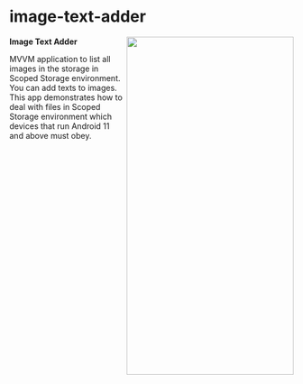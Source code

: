 # image-text-adder

<img align="right" width="296" height="600"  src="https://github.com/raheemadamboev/image-text-adder/blob/master/banner.gif" />

**Image Text Adder**

MVVM application to list all images in the storage in Scoped Storage environment. You can add texts to images. This app demonstrates how to deal with files in Scoped Storage environment which devices that run Android 11 and above must obey.
